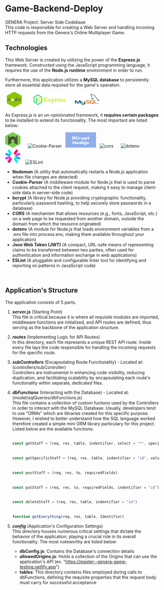 # Game-Backend-Deploy

GENERA Project: Server Side Codebase <br />
This code is responsible for creating a Web Server and handling incoming HTTP requests from the Genera's Online Multiplayer Game.

## Technologies
This Web Server is created by utilizing the power of the **Express.js** framework. Constructed using the JavaScript programming language, it requires the use of the **Node.js runtime** environment in order to run.
<br />

Furthermore, this application utilizes a **MySQL database** to persistently store all essential data required for the game's operation.
<br />

<img src="github-readme-imgs/NodeJS.png" alt="NodeJS" width="60" height="50" /> &nbsp;
<img src="github-readme-imgs/expressJS.png" alt="ExpressJS" width="140" height="50" /> &nbsp;&nbsp;
<img src="github-readme-imgs/MySQL.png" alt="MySQL" width="80" height="50" /> &nbsp;&nbsp;
<br />

As Express.js is an un-opinionated framework, it **requires certain packages** to be installed to extend its functionality. The most important are listed below:
<br />

<img src="github-readme-imgs/nodemon.png" alt="Nodemon" width="50" height="50" /> &nbsp;&nbsp;&nbsp;&nbsp;
<img src="https://cookie-parser.michaelbonner.dev/og-image.png" alt="Cookie-Parser" width="120" height="50" /> &nbsp;
<img src="github-readme-imgs/bcrypt.svg" alt="bcrypt" width="100" height="50" /> &nbsp;
<img src="https://cdn-images-1.medium.com/max/747/1*IsJ26UWXB6WbcXSBUjXniQ.png" alt="cors" width="80" height="50" /> &nbsp;&nbsp;&nbsp;&nbsp;
<img src="https://camo.githubusercontent.com/6429c650a0704c7e5aa80ee3fc7d3164385af330f0fabc5e5afd683236aebacb/68747470733a2f2f7265732e636c6f7564696e6172792e636f6d2f64673264677a6274342f696d6167652f75706c6f61642f76313538373037303137372f65787465726e616c5f6173736574732f6f70656e5f736f757263652f69636f6e732f646f74656e762e706e67" alt="dotenv" width="50" height="50" /> &nbsp;&nbsp;&nbsp;&nbsp;
<img src="github-readme-imgs/JWT.png" alt="jsonwebtoken" width="50" height="50" /> &nbsp;&nbsp;
<img src="https://upload.wikimedia.org/wikipedia/commons/thumb/e/e3/ESLint_logo.svg/486px-ESLint_logo.svg.png?20211012234406" alt="ESLint" width="55" height="50" /> &nbsp;&nbsp; 


- **Nodemon** (A utility that automatically restarts a Node.js application when file changes are detected)
- **Cookie-Parser** (A middleware module for Node.js that is used to parse cookies attached to the client request, making it easy to manage client-side data in server-side code)
- **bcrypt** (A library for Node.js providing cryptographic functionality, particularly password hashing, to help securely store passwords in a database)
- **CORS** (A mechanism that allows resources (e.g., fonts, JavaScript, etc.) on a web page to be requested from another domain, outside the domain from which the resource originated)
- **dotenv** (A module for Node.js that loads environment variables from a .env file into process.env, making them available throughout your application)
- **Json Web Token (JWT)** (A compact, URL-safe means of representing claims to be transferred between two parties, often used for authentication and information exchange in web applications)
- **ESLint** (A pluggable and configurable linter tool for identifying and reporting on patterns in JavaScript code)
<br />

## Application's Structure
The application consists of 5 parts.

1. ***server.js*** (Starting Point)<br />
This file is critical because it is where all requisite modules are imported, middleware functions are initialized, and API routes are defined, thus serving as the backbone of the application structure.

2. ***routes*** (Implementing Logic for API Routes)<br />
In this directory, each file represents a unique REST API route. Inside every file lays the code responsible for handling the incoming requests for the specific route.

3. ***subControllers*** (Encapsulating Route Functionality) - Located at: (controllers/subController)<br />
Controllers are instrumental in enhancing code visibility, reducing duplication, and facilitating scalability by encapsulating each route's functionality within separate, dedicated files.

4. ***dbFunctions*** (Interacting with the Database) - Located at: (model/sqlQueries/dbFunctions.js)<br />
This file contains a collection of custom fuctions used by the Controllers in order to interact with the MySQL Database. Usually, developers tend to use "ORMs" which are libraries created for this specific purpose. However, I wished to better understand how the SQL language worked therefore created a simple mini ORM library particulary for this project. Listed below are the available functions:

    ```javascript 

    const getStaff = (req, res, table, indentifier, select = "*", specialCase)

    ```

    ```javascript 

    const getSpecificStaff = (req, res, table, indentifier = "id", value) 

    ```

    ```javascript 

    const postStaff = (req, res, to, requiredFields)

    ```

    ```javascript 

    const putStaff = (req, res, to, requiredFields, indentifier = "id") 

    ```

    ```javascript 

    const deleteStaff = (req, res, table, indentifier = "id")

    ```

    ```javascript 

    function getEverything(req, res, table, Identifier)

    ```
    
5. ***config*** (Application's Configuration Settings)<br />
This directory houses numerous critical settings that dictate the behavior of the application, playing a crucial role in its overall functionality.
The most noteworthy are listed below:
    - **dbConfig.js**: Contains the Database's connection details
    - **allowedOrigins.js**: Holds a collection of the Origins that can use the application's API (ex. "https://master--genera-game-testing.netlify.app")
    - **tables**: This directory contains files employed during calls to dbFunctions, defining the requisite properties that the request body must carry for successful acceptance
